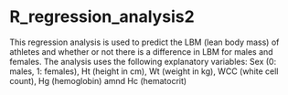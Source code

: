 # R_regression_analysis2
This regression analysis is used to predict the LBM (lean body mass) of athletes and whether or not there is a difference in LBM for males and females. The analysis uses the following explanatory variables: Sex (0: males, 1: females), Ht (height in cm), Wt (weight in kg), WCC (white cell count), Hg (hemoglobin) amnd Hc (hematocrit)
